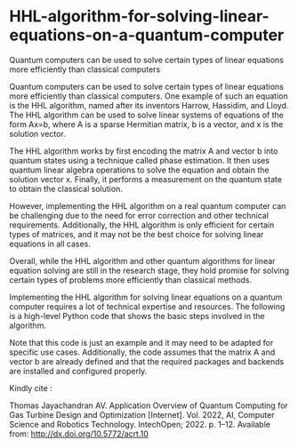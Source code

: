 # HHL-algorithm-for-solving-linear-equations-on-a-quantum-computer
Quantum computers can be used to solve certain types of linear equations more efficiently than classical computers

Quantum computers can be used to solve certain types of linear equations more efficiently than classical computers. One example of such an equation is the HHL algorithm, named after its inventors Harrow, Hassidim, and Lloyd. The HHL algorithm can be used to solve linear systems of equations of the form Ax=b, where A is a sparse Hermitian matrix, b is a vector, and x is the solution vector.

The HHL algorithm works by first encoding the matrix A and vector b into quantum states using a technique called phase estimation. It then uses quantum linear algebra operations to solve the equation and obtain the solution vector x. Finally, it performs a measurement on the quantum state to obtain the classical solution.

However, implementing the HHL algorithm on a real quantum computer can be challenging due to the need for error correction and other technical requirements. Additionally, the HHL algorithm is only efficient for certain types of matrices, and it may not be the best choice for solving linear equations in all cases.

Overall, while the HHL algorithm and other quantum algorithms for linear equation solving are still in the research stage, they hold promise for solving certain types of problems more efficiently than classical methods.


Implementing the HHL algorithm for solving linear equations on a quantum computer requires a lot of technical expertise and resources. The following is a high-level Python code that shows the basic steps involved in the algorithm.

Note that this code is just an example and it may need to be adapted for specific use cases. Additionally, the code assumes that the matrix A and vector b are already defined and that the required packages and backends are installed and configured properly.


Kindly cite :

Thomas Jayachandran AV. Application Overview of Quantum Computing for Gas Turbine Design and Optimization [Internet]. Vol. 2022, AI, Computer Science and Robotics Technology. IntechOpen; 2022. p. 1–12. Available from: http://dx.doi.org/10.5772/acrt.10

